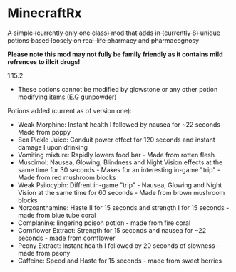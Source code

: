 # MinecraftRx

<strike>A simple (currently only one class) mod that adds in (currently 8) unique potions based loosely on real-life pharmacy and pharmacognosy </strike>

<b> Please note this mod may not fully be family friendly as it contains mild refrences to illcit drugs! </b>

1.15.2 


* These potions cannot be modified by glowstone or any other potion modifying items (E.G gunpowder)

Potions added (current as of version one):

* Weak Morphine: Instant health I followed by nausea for ~22 seconds - Made from poppy 
* Sea Pickle Juice: Conduit power effect for 120 seconds and instant damage I upon drinking
* Vomiting mixture: Rapidly lowers food bar - Made from rotten flesh
* Muscimol: Nausea, Glowing, Blindness and Night Vision effects at the same time for 30 seconds - Makes for an interesting in-game "trip" - Made from red mushroom blocks
* Weak Psilocybin: Diffrent in-game "trip" - Nausea, Glowing and Night Vision at the same time for 60 seconds - Made from brown mushroom blocks
* Norzoanthamine: Haste II for 15 seconds and strength I for 15 seconds - made from blue tube coral
* Complanine: lingering poison potion - made from fire coral
* Cornflower Extract: Strength for 15 seconds and nausea for ~22 seconds - made from cornflower
* Peony Extract: Instant health I followed by 20 seconds of slowness - made from peony 
* Caffeine: Speed and Haste for 15 seconds - made from sweet berries

